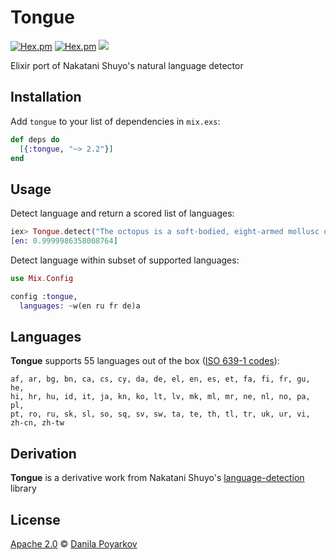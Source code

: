 # Tongue

[![Hex.pm](https://img.shields.io/hexpm/v/tongue.svg?maxAge=2592000)](https://hex.pm/packages/tongue)
[![Hex.pm](https://img.shields.io/hexpm/l/tongue.svg?maxAge=2592000)](https://hex.pm/packages/tongue)
![](https://github.com/dannote/tongue/workflows/Elixir%20CI/badge.svg)

Elixir port of Nakatani Shuyo's natural language detector

## Installation

Add `tongue` to your list of dependencies in `mix.exs`:

```elixir
def deps do
  [{:tongue, "~> 2.2"}]
end
```

## Usage

Detect language and return a scored list of languages:

```elixir
iex> Tongue.detect("The octopus is a soft-bodied, eight-armed mollusc of the order Octopoda, with around 300 known species. Along with squids, cuttlefish and nautiloids, they are classed as cephalopods.")
[en: 0.9999986358008764]
```

Detect language within subset of supported languages:

```elixir
use Mix.Config

config :tongue,
  languages: ~w(en ru fr de)a
```

## Languages

**Tongue** supports 55 languages out of the box ([ISO 639-1 codes](https://en.wikipedia.org/wiki/List_of_ISO_639-1_codes)):

    af, ar, bg, bn, ca, cs, cy, da, de, el, en, es, et, fa, fi, fr, gu, he,
    hi, hr, hu, id, it, ja, kn, ko, lt, lv, mk, ml, mr, ne, nl, no, pa, pl,
    pt, ro, ru, sk, sl, so, sq, sv, sw, ta, te, th, tl, tr, uk, ur, vi, zh-cn, zh-tw

## Derivation    

**Tongue** is a derivative work from Nakatani Shuyo's [language-detection](https://github.com/shuyo/language-detection) library

## License

[Apache 2.0] © [Danila Poyarkov]

[Apache 2.0]: LICENSE
[Danila Poyarkov]: http://dannote.net